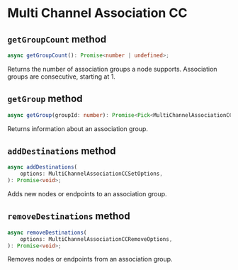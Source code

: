 # Multi Channel Association CC

## `getGroupCount` method

```ts
async getGroupCount(): Promise<number | undefined>;
```

Returns the number of association groups a node supports.
Association groups are consecutive, starting at 1.

## `getGroup` method

```ts
async getGroup(groupId: number): Promise<Pick<MultiChannelAssociationCCReport, "maxNodes" | "nodeIds" | "endpoints"> | undefined>;
```

Returns information about an association group.

## `addDestinations` method

```ts
async addDestinations(
	options: MultiChannelAssociationCCSetOptions,
): Promise<void>;
```

Adds new nodes or endpoints to an association group.

## `removeDestinations` method

```ts
async removeDestinations(
	options: MultiChannelAssociationCCRemoveOptions,
): Promise<void>;
```

Removes nodes or endpoints from an association group.
